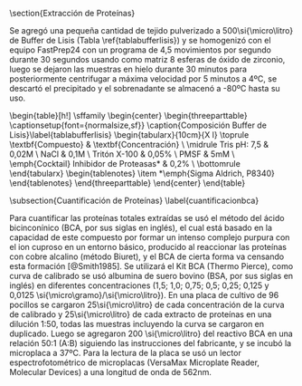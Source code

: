 \section{Extracción de Proteínas}

Se agregó una pequeña cantidad de tejido pulverizado a 500\si{\micro\litro} de Buffer de Lisis (Tabla \ref{tablabufferlisis}) y se homogenizó con el equipo FastPrep24 con un programa de 4,5 movimientos por segundo durante 30 segundos usando como matriz 8 esferas de óxido de zirconio, luego se dejaron las muestras en hielo durante 30 minutos para posteriormente centrifugar a máxima velocidad por 5 minutos a 4ºC, se descartó el precipitado y el sobrenadante se almacenó a -80ºC hasta su uso.

\begin{table}[h!]
\sffamily
  \begin{center}
    \begin{threeparttable}
      \captionsetup{font={normalsize,sf}}
      \caption{Composición Buffer de Lisis}\label{tablabufferlisis}
      \begin{tabularx}{10cm}{X l}
	\toprule
	\textbf{Compuesto} & \textbf{Concentración} \\
	\midrule
	Tris pH: 7,5 & 0,02M \\
	NaCl & 0,1M \\
	Tritón X-100 & 0,05\% \\
	PMSF & 5mM \\
	\emph{Cocktail} Inhibidor de Proteasas* & 0,2\% \\
\bottomrule
\end{tabularx}
\begin{tablenotes}
  \item *\emph{Sigma Aldrich, P8340}
\end{tablenotes}
\end{threeparttable}
\end{center}
\end{table}

\subsection{Cuantificación de Proteínas}
\label{cuantificacionbca}

Para cuantificar las proteínas totales extraídas se usó el método del ácido bicinconínico (BCA, por sus siglas en inglés), el cual está basado en la capacidad de este compuesto por formar un intenso complejo purpura con el ion cuproso en un entorno básico, producido al reaccionar las proteínas con cobre alcalino (método Biuret), y el BCA de cierta forma va censando esta formación [@Smith1985]. Se utilizará el Kit BCA (Thermo Pierce), como curva de calibrado se usó albumina de suero bovino (BSA, por sus siglas en inglés) en diferentes concentraciones (1,5; 1,0; 0,75; 0,5; 0,25; 0,125 y 0,0125 \si{\micro\gramo}/\si{\micro\litro}). En una placa de cultivo de 96 pocillos se cargaron 25\si{\micro\litro} de cada concentración de la curva de calibrado y 25\si{\micro\litro} de cada extracto de proteínas en una dilución 1:50, todas las muestras incluyendo la curva se cargaron en duplicado. Luego se agregaron 200 \si{\micro\litro} del reactivo BCA en una relación 50:1 (A:B) siguiendo las instrucciones del fabricante, y se incubó la microplaca a 37ºC. Para la lectura de la placa se usó  un lector espectrofotométrico de microplacas (VersaMax Microplate Reader, Molecular Devices) a una longitud de onda de 562nm.
